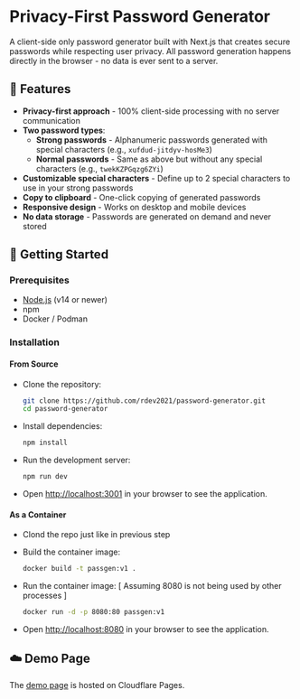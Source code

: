 # Privacy-First Password Generator

A client-side only password generator built with Next.js that creates secure passwords while respecting user privacy. All password generation happens directly in the browser - no data is ever sent to a server.

## 🔐 Features

- **Privacy-first approach** - 100% client-side processing with no server communication
- **Two password types**:
  - **Strong passwords** - Alphanumeric passwords generated with special characters (e.g., `xufdud-jitdyv-hosMe3`)
  - **Normal passwords** - Same as above but without any special characters (e.g., `twekKZPGqzg6ZYi`)
- **Customizable special characters** - Define up to 2 special characters to use in your strong passwords
- **Copy to clipboard** - One-click copying of generated passwords
- **Responsive design** - Works on desktop and mobile devices
- **No data storage** - Passwords are generated on demand and never stored

## 🚀 Getting Started

### Prerequisites

- [Node.js](https://nodejs.org/) (v14 or newer)
- npm
- Docker / Podman

### Installation 

#### From Source

- Clone the repository:
   ```bash
   git clone https://github.com/rdev2021/password-generator.git
   cd password-generator
   ```

- Install dependencies:
   ```bash
   npm install
   ```

- Run the development server:
   ```bash
   npm run dev
   ```

- Open [http://localhost:3001](http://localhost:3001) in your browser to see the application.

#### As a Container
- Clond the repo just like in previous step

- Build the container image:
   ```bash
   docker build -t passgen:v1 .
   ```

- Run  the container image: [ Assuming 8080 is not being used by other processes ]
   ```bash
   docker run -d -p 8080:80 passgen:v1
   ```

- Open [http://localhost:8080](http://localhost:8080) in your browser to see the application.

## ☁️ Demo Page

The [demo page](https://password-generator-615.pages.dev/) is hosted on Cloudflare Pages.
 